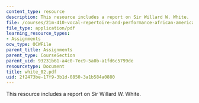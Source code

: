 ```yaml
---
content_type: resource
description: This resource includes a report on Sir Willard W. White.
file: /courses/21m-410-vocal-repertoire-and-performance-african-american-composers-spring-2005/2f2473be17f93b1d08503a1b584a0880_white_02.pdf
file_type: application/pdf
learning_resource_types:
- Assignments
ocw_type: OCWFile
parent_title: Assignments
parent_type: CourseSection
parent_uid: 93231b61-a4c0-7ec9-5a0b-a1fd6c5799de
resourcetype: Document
title: white_02.pdf
uid: 2f2473be-17f9-3b1d-0850-3a1b584a0880
---
```

This resource includes a report on Sir Willard W. White.

